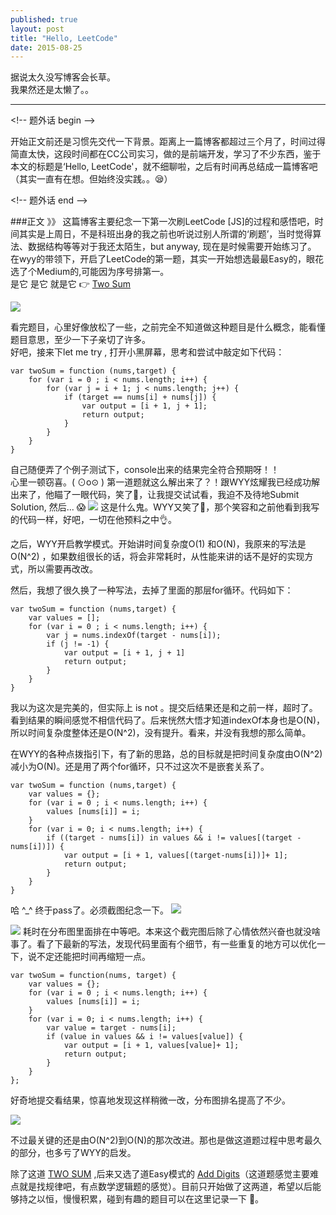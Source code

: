 ```yaml
---
published: true
layout: post
title: "Hello, LeetCode"
date: 2015-08-25
---
```

据说太久没写博客会长草。  
我果然还是太懒了。。

---------
\<!-- 题外话 begin -->
 
开始正文前还是习惯先交代一下背景。距离上一篇博客都超过三个月了，时间过得简直太快，这段时间都在CC公司实习，做的是前端开发，学习了不少东西，鉴于本文的标题是‘Hello, LeetCode'，就不细聊啦，之后有时间再总结成一篇博客吧（其实一直有在想。但始终没实践。。😪）  

\<!-- 题外话 end -->

###正文 》》
这篇博客主要纪念一下第一次刷LeetCode [JS]的过程和感悟吧，时间其实是上周日，不是科班出身的我之前也听说过别人所谓的‘刷题’，当时觉得算法、数据结构等等对于我还太陌生，but anyway, 现在是时候需要开始练习了。  
在wyy的带领下，开启了LeetCode的第一题，其实一开始想选最最Easy的，眼花选了个Medium的,可能因为序号排第一。  
是它 是它 就是它 👉 [Two Sum]  

<img src="http://images.yanyiwu.com/TwoSum.png">

看完题目，心里好像放松了一些，之前完全不知道做这种题目是什么概念，能看懂题目意思，至少一下子亲切了许多。  
好吧，接来下let me try , 打开小黑屏幕，思考和尝试中敲定如下代码：
  
```  
var twoSum = function (nums,target) {
    for (var i = 0 ; i < nums.length; i++) {
        for (var j = i + 1; j < nums.length; j++) {
            if (target == nums[i] + nums[j]) {
                var output = [i + 1, j + 1];
                return output;
            }
        }
    }
}
```
自己随便弄了个例子测试下，console出来的结果完全符合预期呀！！   
心里一顿窃喜。( ⊙o⊙ ) 第一道题就这么解出来了？！跟WYY炫耀我已经成功解出来了，他瞄了一眼代码，笑了🐸，让我提交试试看，我迫不及待地Submit Solution, 然后... 😱
<img src = "http://images.yanyiwu.com/74905FF0-A77F-41F2-A820-6C42F158420B.png">
这是什么鬼。WYY又笑了🐸，那个笑容和之前他看到我写的代码一样，好吧，一切在他预料之中👌。

之后，WYY开启教学模式。开始讲时间复杂度O(1) 和O(N)，我原来的写法是O(N^2) ，如果数组很长的话，将会非常耗时，从性能来讲的话不是好的实现方式，所以需要再改改。

然后，我想了很久换了一种写法，去掉了里面的那层for循环。代码如下：   

```
var twoSum = function (nums,target) {
    var values = [];
    for (var i = 0 ; i < nums.length; i++) {
        var j = nums.indexOf(target - nums[i]);
        if (j != -1) {
            var output = [i + 1, j + 1]
            return output;
        }
    }
}
```
我以为这次是完美的，但实际上 is not 。提交后结果还是和之前一样，超时了。看到结果的瞬间感觉不相信代码了。后来恍然大悟才知道indexOf本身也是O(N)，所以时间复杂度整体还是O(N^2)，没有提升。看来，并没有我想的那么简单。  

在WYY的各种点拨指引下，有了新的思路，总的目标就是把时间复杂度由O(N^2)减小为O(N)。还是用了两个for循环，只不过这次不是嵌套关系了。  

```
var twoSum = function (nums,target) {
    var values = {};
    for (var i = 0 ; i < nums.length; i++) {
        values [nums[i]] = i;
    }
    for (var i = 0; i < nums.length; i++) {
        if ((target - nums[i]) in values && i != values[(target - nums[i])]) {
            var output = [i + 1, values[(target-nums[i])]+ 1];
            return output;
        }
    }
}
```
哈 ^_^ 终于pass了。必须截图纪念一下。
<img src = "http://images.yanyiwu.com/2D`[[~7CV60U9SD35LNK365.jpg">

<img src = "http://images.yanyiwu.com/9~XE%258~@8XQ%253%25N`YF$M~NN.jpg">
耗时在分布图里面排在中等吧。本来这个截完图后除了心情依然兴奋也就没啥事了。看了下最新的写法，发现代码里面有个细节，有一些重复的地方可以优化一下，说不定还能把时间再缩短一点。

```
var twoSum = function(nums, target) {
    var values = {};
    for (var i = 0 ; i < nums.length; i++) {
        values [nums[i]] = i;
    }
    for (var i = 0; i < nums.length; i++) {
        var value = target - nums[i];
        if (value in values && i != values[value]) {
            var output = [i + 1, values[value]+ 1];
            return output;
        }
    }
};
```
好奇地提交看结果，惊喜地发现这样稍微一改，分布图排名提高了不少。

<img src = "http://images.yanyiwu.com/S5%25ZJH)WCWWT(MW~$L3%25IYV.jpg">

不过最关键的还是由O(N^2)到O(N)的那次改进。那也是做这道题过程中思考最久的部分，也多亏了WYY的启发。 


除了这道 [TWO SUM] ,后来又选了道Easy模式的 [Add Digits]（这道题感觉主要难点就是找规律吧，有点数学逻辑题的感觉）。目前只开始做了这两道，希望以后能够持之以恒，慢慢积累，碰到有趣的题目可以在这里记录一下 📒。


 

[Two Sum]:https://leetcode.com/problems/two-sum/
[Add Digits]:https://leetcode.com/problems/add-digits/
